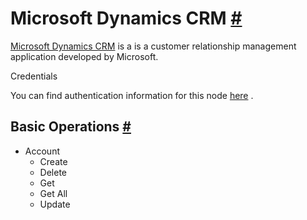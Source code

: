 


 Microsoft Dynamics CRM
 [#](#microsoft-dynamics-crm "Permanent link")
=======================================================================



[Microsoft Dynamics CRM](https://dynamics.microsoft.com/en-us/) 
 is a is a customer relationship management application developed by Microsoft.
 




 Credentials
 



 You can find authentication information for this node
 [here](/integrations/builtin/credentials/microsoft/) 
 .
 




 Basic Operations
 [#](#basic-operations "Permanent link")
-----------------------------------------------------------


* Account
	+ Create
	+ Delete
	+ Get
	+ Get All
	+ Update




